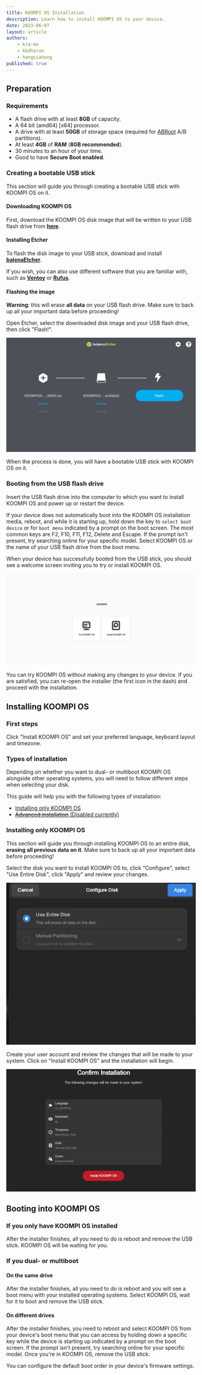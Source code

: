 ```yaml
---
title: KOOMPI OS Installation
description: Learn how to install KOOMPI OS to your device.
date: 2023-06-07
layout: article
authors: 
    - kra-mo
    - kbdharun
    - hangsiahong
published: true
---
```


## Preparation

### Requirements

- A flash drive with at least **8GB** of capacity.
- A 64 bit (amd64) [x64] processor.
- A drive with at least **50GB** of storage space (required for [ABRoot](https://os.koompi.org/docs/ABRoot/) A/B partitions).
- At least **4GB** of **RAM** (**8GB recommended**).
- 30 minutes to an hour of your time.
- Good to have **Secure Boot enabled**.

### Creating a bootable USB stick

This section will guide you through creating a bootable USB stick with KOOMPI OS on it.

#### Downloading KOOMPI OS

First, download the KOOMPI OS disk image that will be written to your USB flash drive from [**here**](https://dev.koompi.org/os3).

#### Installing Etcher

To flash the disk image to your USB stick, download and install [**balenaEtcher**](https://www.balena.io/etcher/).

If you wish, you can also use different software that you are familiar with, such as [**Ventoy**](https://www.ventoy.net/) or [**Rufus**](https://rufus.ie/).

#### Flashing the image

**Warning**: this will erase **all data** on your USB flash drive. Make sure to back up all your important data before proceeding!

Open Etcher, select the downloaded disk image and your USB flash drive, then click "Flash!".

![Flashing](/assets/uploads/Installation/installation-flashing.png)

When the process is done, you will have a bootable USB stick with KOOMPI OS on it.

### Booting from the USB flash drive

Insert the USB flash drive into the computer to which you want to install KOOMPI OS and power up or restart the device.

If your device does not automatically boot into the KOOMPI OS installation media, reboot, and while it is starting up, hold down the key to `select boot device` or for `boot menu` indicated by a prompt on the boot screen. The most common keys are F2, F10, F11, F12, Delete and Escape. If the prompt isn't present, try searching online for your specific model. Select KOOMPI OS or the name of your USB flash drive from the boot menu.

When your device has successfully booted from the USB stick, you should see a welcome screen inviting you to try or install KOOMPI OS.

![Welcome](/assets/uploads/Installation/installer-welcome.png)

You can try KOOMPI OS without making any changes to your device. If you are satisfied, you can re-open the installer (the first icon in the dash) and proceed with the installation.

## Installing KOOMPI OS

### First steps

Click "Install KOOMPI OS" and set your preferred language, keyboard layout and timezone.

### Types of installation

Depending on whether you want to dual- or multiboot KOOMPI OS alongside other operating systems, you will need to follow different steps when selecting your disk.

This guide will help you with the following types of installation:
- [Installing only KOOMPI OS](/2022/11/05/installation.html#title10)
- [~~Advanced installation~~ (Disabled currently)](/2022/11/05/installation.html#title11)

### Installing only KOOMPI OS

This section will guide you through installing KOOMPI OS to an entire disk, **erasing all previous data on it**. Make sure to back up all your important data before proceeding!

Select the disk you want to install KOOMPI OS to, click "Configure", select "Use Entire Disk", click "Apply" and review your changes.

![Use Entire Disk](/assets/uploads/Installation/installer-partitioning.png)

Create your user account and review the changes that will be made to your system. Click on "Install KOOMPI OS" and the installation will begin.

![Confirming the installation](/assets/uploads/Installation/installer-confirm-installation.png)

## Booting into KOOMPI OS

### If you only have KOOMPI OS installed

After the installer finishes, all you need to do is reboot and remove the USB stick. KOOMPI OS will be waiting for you.

### If you dual- or multiboot

#### On the same drive

After the installer finishes, all you need to do is reboot and you will see a boot menu with your installed operating systems. Select KOOMPI OS, wait for it to boot and remove the USB stick.

#### On different drives

After the installer finishes, you need to reboot and select KOOMPI OS from your device's boot menu that you can access by holding down a specific key while the device is starting up indicated by a prompt on the boot screen. If the prompt isn't present, try searching online for your specific model. Once you're in KOOMPI OS, remove the USB stick.

You can configure the default boot order in your device's firmware settings.
